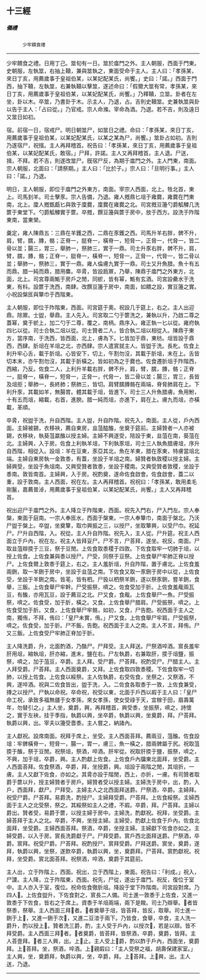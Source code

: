 

## 十三經

##### 儀禮
　　　`少牢饋食禮`

* * *

少牢饋食之禮。日用丁己。筮旬有一日。筮於庿門之外。主人朝服，西面于門東。史朝服，左執筮，右抽上韇，兼與筮執之，東面受命于主人。主人曰：「孝孫某，來日丁亥，用薦歲事于皇祖伯某，以某妃配某氏，尚饗。」史曰：「諾。」西面于門西，抽下韇，左執筮，右兼執韇以擊筮，遂述命曰：「假爾大筮有常，孝孫某，來日丁亥，用薦歲事于皇祖伯某，以某妃配某氏，尚饗。」乃釋韇，立筮。卦者在左坐，卦以木。卒筮，乃書卦于木。示主人，乃退，占。吉則史韇筮。史兼執筮與卦以告于主人：「占曰從。」乃官戒。宗人命滌。宰命為酒。乃退。若不吉，則及遠日又筮日如初。

宿。前宿一日，宿戒尸。明日朝筮尸，如筮日之禮。命曰：「孝孫某，來日丁亥，用薦歲事于皇祖伯某，以某妃配某氏，以某之某為尸，尚饗。」筮卦占如初。吉則乃遂宿尸，祝擯。主人再拜稽首。祝告曰：「孝孫某，來日丁亥，用薦歲事于皇祖伯某，以某妃配某氏，敢宿。」尸拜，許諾。主人又再拜稽首。主人退。尸送，揖，不拜。若不吉，則遂改筮尸。旣宿尸反，為期于庿門之外。主人門東，南面。宗人朝服，北面曰：「請祭期。」主人曰：「比於子。」宗人曰：「旦明行事。」主人曰：「諾。」乃退。

明日，主人朝服，即位于庿門之外東方，南面。宰宗人西面，北上。牲北首，東上。司馬刲羊。司士擊豕。宗人告備，乃退。雍人摡鼎匕俎于雍爨，雍爨在門東南，北上。廩人摡甑甗匕與敦于廩爨，廩爨在雍爨之北。司宮摡豆籩勺爵觚觶几洗篚于東堂下。勺爵觚觶實于篚。卒摡，饌豆籩與篚于房中，放于西方。設洗于阼階東南，當東榮。

羹定，雍人陳鼎五：三鼎在羊鑊之西，二鼎在豕鑊之西。司馬升羊右胖，髀不升，肩，臂，臑，膞，骼；正脊一，脡脊一，橫脊一，短脅一，正脅一，代脅一，皆二骨以並；腸三，胃三，舉肺一，祭肺三，實于一鼎。司士升豕右胖，髀不升，肩，臂，臑，膞，骼；正脊一，脡脊一，橫脊一，短脅一，正脅一，代脅一，皆二骨以並；舉肺一，祭肺三，實于一鼎。雍人倫膚九實于一鼎。司士又升魚腊。魚十有五而鼎。腊一純而鼎，腊用麋。卒脀，皆設扃鼏，乃舉，陳鼎于庿門之外東方，北面，北上。司宮尊兩甒于房戶之閒，同棜，皆有幂，甒有玄酒。司宮設罍水于洗東，有枓。設篚于洗西，南肆。改饌豆籩于房中，南面，如饋之設，實豆籩之實。小祝設槃匜與簞巾于西階東。

主人朝服，即位于阼階東，西面。司宮筵于奧。祝設几于筵上，右之。主人出迎鼎。除鼏。士盥，舉鼎。主人先入。司宮取二勺于篚洗之，兼執以升，乃啟二尊之蓋幂，奠于棜上，加二勺于二尊，覆之，南柄。鼎序入。雍正執一匕以從。雍府執四匕以從。司士合執二俎以從。司士贊者二人，皆合執二俎以相從入。陳鼎于東方，當序南，于洗西，皆西面，北上，膚為下。匕皆加于鼎，東枋。俎皆設于鼎西，西肆。肵俎在羊俎之北，亦西肆。宗人遣賔就主人。皆盥于洗。長朼。佐食上利升牢心舌，載于肵俎。心皆安下，切上，午割勿沒，其載于肵俎，末在上。舌皆切本末，亦午割勿沒，其載于肵橫之。皆如初為之于爨也。佐食遷肵俎于阼階西，西縮，乃反。佐食二人，上利升羊載右胖，髀不升，肩，臂，臑，膞，骼；正脊一，脡脊一，橫脊一，短脅一，正脅一，代脅一，皆二骨以並；腸三，胃三，長皆及俎拒；舉肺一，長終肺；祭肺三，皆切。肩臂臑膞骼在兩端，脊脅肺肩在上。下利升豕，其載如羊，無腸胃。體其載于俎，皆進下。司士三人升魚腊膚。魚用鮒，十有五而俎，縮載，右首，進腴。腊一純而俎，亦進下，肩在上。膚九而俎，亦橫載，革順。

卒脀，祝盥于洗，升自西階。主人盥，升自阼階。祝先入，南面。主人從，戶內西面。主婦被錫，衣移袂，薦自東房，韭菹醓醢，坐奠于筵前。主婦贊者一人亦被錫，衣移袂，執葵菹蠃醢以授主婦。主婦不興遂受，陪設于東，韭菹在南，葵菹在北。主婦興，入于房。佐食上利執羊俎，下利執豕俎，司士三人執魚腊膚俎，序升自西階，相從入。設俎：羊在豆東，豕亞其北，魚在羊東，腊在豕東，特膚當俎北端。主婦自東房執一金敦黍，有蓋，坐設于羊俎之南。婦贊者執敦稷以授主婦。主婦興受，坐設于魚俎南。又興受贊者敦黍，坐設于稷南。又興受贊者敦稷，坐設于黍南。敦皆南首。主婦興，入于房。祝酌奠，遂命佐食啟會。佐食啟會，蓋二以重，設于敦南。主人西面，祝在左。主人再拜稽首。祝祝曰：「孝孫某，敢用柔毛剛鬣，嘉薦普淖，用薦歲事于皇祖伯某，以某妃配某氏，尚饗。」主人又再拜稽首。

祝出迎尸于庿門之外。主人降立于阼階東，西面。祝先入門右，尸入門左。宗人奉槃，東面于庭南。一宗人奉匜水，西面于槃東。一宗人奉簞巾，南面于槃北。乃沃尸盥于槃上。卒盥，坐奠簞，取巾興振之三，以授尸，坐取簞興，以受尸巾。祝延尸。尸升自西階，入。祝從。主人升自阼階。祝先入，主人從。尸升筵。祝主人西面立于戶內，祝在左。祝主人皆拜妥尸。尸不言，尸荅拜，遂坐。祝反，南面。尸取韭菹辯㨎于三豆，祭于豆閒。上佐食取黍稷于四敦。下佐食取牢一切肺于俎，以授上佐食。上佐食兼與黍以授尸。尸受，同祭于豆祭。上佐食舉尸牢肺正脊以授尸。上佐食爾上敦黍于筵上，右之。主人羞肵俎，升自阼階，置于膚北。上佐食羞兩鉶，取一羊鉶于房中，坐設于韭菹之南。下佐食又取一豕鉶于房中以從，上佐食受，坐設于羊鉶之南。皆芼，皆有柶。尸扱以柶祭羊鉶，遂以祭豕鉶，嘗羊鉶，食舉，三飯。上佐食舉尸牢幹。尸受振祭，嚌之。佐食受加于肵。上佐食羞胾兩瓦豆，有醢，亦用瓦豆，設于薦豆之北。尸又食，食胾。上佐食舉尸一魚。尸受振祭，嚌之。佐食受，加于肵，橫之。又食。上佐食舉尸腊肩。尸受振祭，嚌之。上佐食受加于肵。又食，上佐食舉尸牢骼，如初，又食，尸告飽。祝西面于主人之南，獨侑，不拜，侑曰：「皇尸未實，侑。」尸又食。上佐食舉尸牢肩。尸受振祭，嚌之。佐食受，加于肵。尸不飯，告飽。祝西面于主人之南。主人不言，拜侑。尸又三飯。上佐食受尸牢肺正脊加于肵。

主人降洗爵，升，北面酌酒，乃酳尸。尸拜受。主人拜送。尸祭酒啐酒。賔長羞牢肝用俎，縮執俎，肝亦縮，進末，鹽在右。尸左執爵，右兼取肝，㨎于俎鹽，振祭，嚌之，加于菹豆，卒爵。主人拜。受尸爵。尸荅拜。祝酌受尸。尸醋主人。主人拜受爵。尸荅拜。主人西面奠爵，又拜。上佐食取四敦黍稷。下佐食取牢一切肺，以授上佐食。上佐食以綏祭。主人佐執爵，右受佐食，坐祭之，又祭酒，不興，遂啐酒。祝與二佐食皆出，盥于洗，入。二佐食各取黍于一敦，上佐食兼受，摶之以授尸。尸執以命祝。卒命祝，祝受以東，北面于戶西以嘏于主人曰：「皇尸命工祝，承致多福無疆于女孝孫，來女孝孫，使女受祿于天，宜稼于田，眉壽萬年，勿替引之。」主人坐，奠爵，興，再拜稽首，興受黍，坐振祭，嚌之，詩懷之，實于左袂，挂于季指，執爵以興，坐卒爵，執爵以興，坐奠爵，拜。尸荅拜。執爵以興，出。宰夫以籩受嗇黍。主人嘗之，納諸內。

主人獻祝。設席南面。祝拜于席上，坐受。主人西面荅拜。薦兩豆，菹醢。佐食設俎：牢髀橫脊一，短脅一，腸一，胃一，膚三，魚一橫之，腊兩髀屬于尻。祝取菹㨎于醢，祭于豆閒。祝祭俎，祭酒，啐酒。肝牢從。祝取肝㨎于鹽，振祭，嚌之，不興，加于俎，卒爵，興。主人酌獻上佐食。上佐食戶內牖東北面拜，坐受爵。主人西面荅拜。佐食祭酒，卒爵，拜，坐授爵，興。俎設于兩階之閒，其俎折，一膚。主人又獻下佐食，亦如之。其脀亦設于階閒，西上，亦折，一膚。有司贊者取爵于篚以升，授主婦贊者于房戶。婦贊者受以授主婦。主婦洗于房中，出，酌，入戶，西面拜，獻尸。尸拜受。主婦主人之北西面拜送爵。尸祭酒，卒爵。主婦拜。祝受尸爵。尸荅拜。易爵洗，酌授尸。主婦拜受爵。尸荅拜。上佐食綏祭。主婦西面于主人之北受祭，祭之。其綏祭如主人之禮，不嘏。卒爵，拜。尸荅拜。主婦以爵出。贊者受，易爵于篚，以授主婦于房中。主婦洗，酌獻祝。祝拜，坐受爵。主婦荅拜于主人之北。卒爵，不興，坐授主婦。主婦受，酌獻上佐食于戶內。佐食北面拜，坐受爵。主婦西面荅拜。祭酒，卒爵，坐授主婦。主婦獻下佐食亦如之。主婦受爵，以入于房。賔長洗爵獻于尸。尸拜受爵。賔戶西北面拜送爵。尸祭酒，卒爵。賔拜。祝受尸爵。尸荅拜。祝酌授尸。賔拜受爵。尸拜送爵。賔坐，奠爵，遂拜，執爵以興，坐祭，遂飲卒爵，執爵以興，坐，奠爵拜。尸荅拜。賔酌獻祝。祝拜，坐受爵。賔北面荅拜。祝祭酒，啐酒，奠爵于其筵前。

主人出，立于阼階上，西面。祝出，立于西階上，東面。祝告曰：「利成。」祝入，尸謖。主人降，立于阼階東，西面。祝先，尸從，遂出于庿門。祝反，復位于室中。主人亦入于室，復位。祝命佐食徹肵俎。降設于堂下阼階南。司宮設對席。乃四人𦿉。上佐食盥升，下佐食對之，賔長二人備。司士進一敦黍于上佐食，又進一敦黍于下佐食，皆右之于席上。資黍于羊俎兩端，兩下是餕。司士乃辯舉。𦿉者皆祭黍，祭舉。主人西面三拜𦿉者。𦿉者奠舉于俎，皆荅拜，皆反，取舉。司士進一鉶于上𦿉，又進一鉶于次𦿉，又進二豆湆于兩下。乃皆食，食舉，卒食，主人洗一爵升，酌以授上𦿉。贊者洗三爵，酌，主人受于戶內，以授次𦿉，若是以辯。皆不拜受爵。主人西面三拜𦿉者。𦿉者奠爵，皆荅拜，皆祭酒，卒爵，奠爵，皆拜。主人荅壹拜。𦿉者三人興，出。上𦿉止。主人受上𦿉爵，酌以酢于戶內，西面坐，奠爵拜。上𦿉荅拜。坐，祭酒，啐酒。上𦿉親嘏曰：「主人受祭之福，胡壽保建家室。」主人興，坐，奠爵拜，執爵以興，坐，卒爵，拜。上𦿉荅拜。上𦿉興，出。主人送，乃退。

* * *

